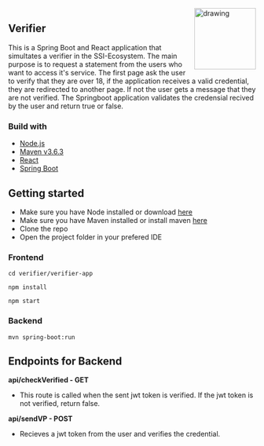 <img src="https://github.com/felleslosninger/digdir-camp-2021-VC/blob/main/images/digdirlogo_01.png" alt="drawing" width="125" align="right"/>

## Verifier

This is a Spring Boot and React application that simultates a verifier in the SSI-Ecosystem. The main purpose is to request a statement from the users who want to access it's service. The first page ask the user to verify that they are over 18, if the application receives a valid credential, they are redirected to another page. If not the user gets a message that they are not verified. The Springboot application validates the credensial recived by the user and return true or false. 

### Build with
* [Node.js](https://nodejs.org/en/download/)
* [Maven v3.6.3](https://maven.apache.org/)
* [React](https://reactjs.org/)
* [Spring Boot](https://spring.io/projects/spring-boot)


## Getting started
* Make sure you have Node installed or download [here](https://nodejs.org/en/download/)
* Make sure you have Maven installed or install maven [here](https://maven.apache.org/download.cgi)
* Clone the repo 
* Open the project folder in your prefered IDE

### Frontend
```
cd verifier/verifier-app
```
```
npm install
```
```
npm start
```
### Backend

```maven
mvn spring-boot:run
```

## Endpoints for Backend

**api/checkVerified - GET**
* This route is called when the sent jwt token is verified. If the jwt token is not verified, return false.

**api/sendVP - POST**
* Recieves a jwt token from the user and verifies the credential. 


